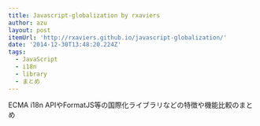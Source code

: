 ```yaml
---
title: Javascript-globalization by rxaviers
author: azu
layout: post
itemUrl: 'http://rxaviers.github.io/javascript-globalization/'
date: '2014-12-30T13:48:20.224Z'
tags:
  - JavaScript
  - i18n
  - library
  - まとめ
---
```

ECMA i18n APIやFormatJS等の国際化ライブラリなどの特徴や機能比較のまとめ
